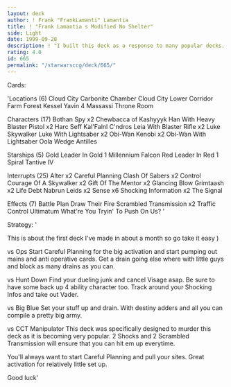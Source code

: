 ```yaml
---
layout: deck
author: ! Frank "FrankLamanti" Lamantia
title: ! "Frank Lamantia s Modified No Shelter"
side: Light
date: 1999-09-28
description: ! "I built this deck as a response to many popular decks.	I beats most decks out there and can battle or drain to win."
rating: 4.0
id: 665
permalink: "/starwarsccg/deck/665/"
---
```

Cards: 

'Locations (6)
Cloud City Carbonite Chamber
Cloud City Lower Corridor
Farm
Forest
Kessel
Yavin 4 Massassi Throne Room

Characters (17)
Bothan Spy  x2
Chewbacca of Kashyyyk
Han With Heavy Blaster Pistol  x2
Harc Seff
Kal'Falnl C'ndros
Leia With Blaster Rifle  x2
Luke Skywalker
Luke With Lightsaber  x2
Obi-Wan Kenobi	x2
Obi-Wan With Lightsaber
Oola
Wedge Antilles

Starships (5)
Gold Leader In Gold 1
Millennium Falcon
Red Leader In Red 1
Spiral
Tantive IV

Interrupts (25)
Alter  x2
Careful Planning
Clash Of Sabers  x2
Control
Courage Of A Skywalker	x2
Gift Of The Mentor  x2
Glancing Blow
Grimtaash  x2
Life Debt
Nabrun Leids  x2
Sense  x6
Shocking Information  x2
The Signal

Effects (7)
Battle Plan
Draw Their Fire
Scrambled Transmission	x2
Traffic Control
Ultimatum
What're You Tryin' To Push On Us?
'

Strategy: '

This is about the first deck I've made in about a month so go take it easy )

vs Ops	Start Careful Planning for the big activation and start pumping out mains and anti operative cards.  Get a drain going else where with little guys and block as many drains as you can.

vs Hunt Down  Find your dueling junk and cancel Visage asap.  Be sure to have some back up 4 ability character too.  Track around your Shocking Infos and take out Vader.

vs Big Blue  Set your stuff up and drain.  With destiny adders and all you can compile a pretty big army.

vs CCT Manipulator  This deck was specifically designed to murder this deck as it is becoming very popular.  2 Shocks and 2 Scrambled Transmission will ensure that you can hit em up everytime.

You'll always want to start Careful Planning and pull your sites.  Great activation for relatively little set up.

Good luck'

